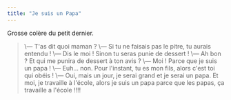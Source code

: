 ```yaml
---
title: "Je suis un Papa"
---
```


Grosse colère du petit dernier.

<!-- more -->

> \— T'as dit quoi maman ?
> \— Si tu ne faisais pas le pitre, tu aurais entendu !
> \— Dis le moi ! Sinon tu seras punie de dessert !
> \— Ah bon ? Et qui me punira de dessert à ton avis ?
> \— Moi ! Parce que je suis un papa !
> \— Euh… non. Pour l'instant, tu es mon fils, alors c'est toi qui obéis !
> \— Oui, mais un jour, je serai grand et je serai un papa. Et moi, je travaille à l'école, alors je suis un papa parce que les papas, ça travaille a l'école !!!!
